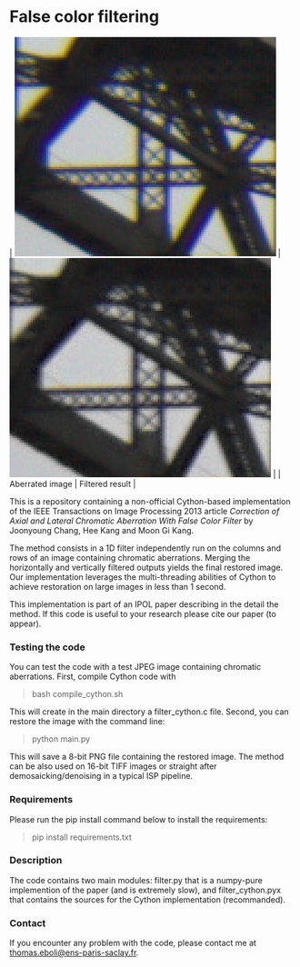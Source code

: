
# False color filtering

| ![Before](/images/teaser_blurry.png) | ![After](images/teaser_restored.png) |
| Aberrated image | Filtered result |

This is a repository containing a non-official Cython-based implementation of the IEEE Transactions on Image
Processing 2013 article *Correction of Axial and Lateral Chromatic Aberration With False Color Filter* by
Joonyoung Chang, Hee Kang and Moon Gi Kang.

The method consists in a 1D filter independently run on the columns and rows of an image containing chromatic 
aberrations. Merging the horizontally and vertically filtered outputs yields the final restored image. Our
implementation leverages the multi-threading abilities of Cython to achieve restoration on large images in less
than 1 second.

This implementation is part of an IPOL paper describing in the detail the method. If this code is useful to your 
research please cite our paper  (to appear).

### Testing the code

You can test the code with a test JPEG image containing chromatic aberrations. First, compile Cython code with
> bash compile_cython.sh


This will create in the main directory a filter_cython.c file. Second, you can restore the image with the command line:
> python main.py

This will save a 8-bit PNG file containing the restored image. The method can be also used on 16-bit TIFF images
or straight after demosaicking/denoising in a typical ISP pipeline.

### Requirements

Please run the pip install command below to install the requirements:
> pip install requirements.txt

### Description

The code contains two main modules: filter.py that is a numpy-pure implemention of the paper (and is extremely slow),
and filter_cython.pyx that contains the sources for the Cython implementation (recommanded).


### Contact 

If you encounter any problem with the code, please contact me at <thomas.eboli@ens-paris-saclay.fr>.
